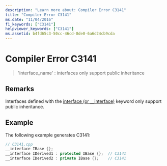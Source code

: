 ```yaml
---
description: "Learn more about: Compiler Error C3141"
title: "Compiler Error C3141"
ms.date: "11/04/2016"
f1_keywords: ["C3141"]
helpviewer_keywords: ["C3141"]
ms.assetid: b4fd65c3-50cc-46cd-8de0-6a6d24cb9cda
---
```

# Compiler Error C3141

> 'interface_name' : interfaces only support public inheritance

## Remarks

Interfaces defined with the [interface (or __interface)](../../cpp/interface.md) keyword only support public inheritance.

## Example

The following example generates C3141:

```cpp
// C3141.cpp
__interface IBase {};
__interface IDerived1 : protected IBase {};  // C3141
__interface IDerived2 : private IBase {};    // C3141
```

